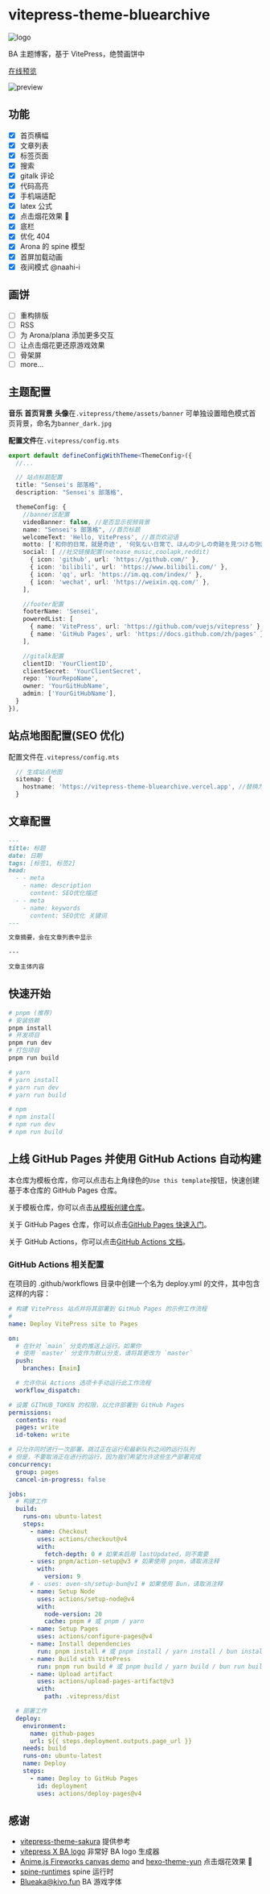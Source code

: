 # vitepress-theme-bluearchive

![logo](.vitepress/theme/assets/icon/footLogo.svg)

BA 主题博客，基于 VitePress，绝赞画饼中

[在线预览](https://vitepress-theme-bluearchive.vercel.app/)

![preview](./preview.png)

## 功能

- [x] 首页横幅
- [x] 文章列表
- [x] 标签页面
- [x] 搜索
- [x] gitalk 评论
- [x] 代码高亮
- [x] 手机端适配
- [x] latex 公式
- [x] 点击烟花效果 🎉
- [x] 底栏
- [x] 优化 404
- [x] Arona 的 spine 模型
- [x] 首屏加载动画
- [x] 夜间模式 @naahi-i

## 画饼

- [ ] 重构排版
- [ ] RSS
- [ ] 为 Arona/plana 添加更多交互
- [ ] 让点击烟花更还原游戏效果
- [ ] 骨架屏
- [ ] more...

## 主题配置

**音乐** **首页背景** **头像**在`.vitepress/theme/assets/banner`
可单独设置暗色模式首页背景，命名为`banner_dark.jpg`

**配置文件**在`.vitepress/config.mts`

```ts
export default defineConfigWithTheme<ThemeConfig>({
  //...

  // 站点标题配置
  title: "Sensei's 部落格",
  description: "Sensei's 部落格",

  themeConfig: {
    //banner区配置
    videoBanner: false, //是否显示视频背景
    name: "Sensei's 部落格", //首页标题
    welcomeText: 'Hello, VitePress', //首页欢迎语
    motto: ['和你的日常，就是奇迹', '何気ない日常で、ほんの少しの奇跡を見つける物語。'], //首页motto
    social: [ //社交链接配置(netease_music,coolapk,reddit)
      { icon: 'github', url: 'https://github.com/' },
      { icon: 'bilibili', url: 'https://www.bilibili.com/' },
      { icon: 'qq', url: 'https://im.qq.com/index/' },
      { icon: 'wechat', url: 'https://weixin.qq.com/' },
    ],

    //footer配置
    footerName: 'Sensei',
    poweredList: [
      { name: 'VitePress', url: 'https://github.com/vuejs/vitepress' },
      { name: 'GitHub Pages', url: 'https://docs.github.com/zh/pages' },
    ],

    //gitalk配置
    clientID: 'YourClientID',
    clientSecret: 'YourClientSecret',
    repo: 'YourRepoName',
    owner: 'YourGitHubName',
    admin: ['YourGitHubName'],
  }
}),
```

## 站点地图配置(SEO 优化)

配置文件在`.vitepress/config.mts`

```ts
  // 生成站点地图
  sitemap: {
    hostname: 'https://vitepress-theme-bluearchive.vercel.app', //替换为你自己的域名
  }
```

## 文章配置

```md
---
title: 标题
date: 日期
tags: [标签1, 标签2]
head:
  - - meta
    - name: description
      content: SEO优化描述
  - - meta
    - name: keywords
      content: SEO优化 关键词
---

文章摘要，会在文章列表中显示

---

文章主体内容
```

## 快速开始

```bash
# pnpm (推荐)
# 安装依赖
pnpm install
# 开发项目
pnpm run dev
# 打包项目
pnpm run build

# yarn
# yarn install
# yarn run dev
# yarn run build

# npm
# npm install
# npm run dev
# npm run build

```

## 上线 GitHub Pages 并使用 GitHub Actions 自动构建

本仓库为模板仓库，你可以点击右上角绿色的`Use this template`按钮，快速创建基于本仓库的 GitHub Pages 仓库。

关于模板仓库，你可以点击[从模板创建仓库](https://docs.github.com/zh/repositories/creating-and-managing-repositories/creating-a-repository-from-a-template)。

关于 GitHub Pages 仓库，你可以点击[GitHub Pages 快速入门](https://docs.github.com/zh/pages/getting-started-with-github-pages)。

关于 GitHub Actions，你可以点击[GitHub Actions 文档](https://docs.github.com/zh/actions)。

### GitHub Actions 相关配置

在项目的 .github/workflows 目录中创建一个名为 deploy.yml 的文件，其中包含这样的内容：

```yml
# 构建 VitePress 站点并将其部署到 GitHub Pages 的示例工作流程
#
name: Deploy VitePress site to Pages

on:
  # 在针对 `main` 分支的推送上运行。如果你
  # 使用 `master` 分支作为默认分支，请将其更改为 `master`
  push:
    branches: [main]

  # 允许你从 Actions 选项卡手动运行此工作流程
  workflow_dispatch:

# 设置 GITHUB_TOKEN 的权限，以允许部署到 GitHub Pages
permissions:
  contents: read
  pages: write
  id-token: write

# 只允许同时进行一次部署，跳过正在运行和最新队列之间的运行队列
# 但是，不要取消正在进行的运行，因为我们希望允许这些生产部署完成
concurrency:
  group: pages
  cancel-in-progress: false

jobs:
  # 构建工作
  build:
    runs-on: ubuntu-latest
    steps:
      - name: Checkout
        uses: actions/checkout@v4
        with:
          fetch-depth: 0 # 如果未启用 lastUpdated，则不需要
      - uses: pnpm/action-setup@v3 # 如果使用 pnpm，请取消注释
        with:
          version: 9
      # - uses: oven-sh/setup-bun@v1 # 如果使用 Bun，请取消注释
      - name: Setup Node
        uses: actions/setup-node@v4
        with:
          node-version: 20
          cache: pnpm # 或 pnpm / yarn
      - name: Setup Pages
        uses: actions/configure-pages@v4
      - name: Install dependencies
        run: pnpm install # 或 pnpm install / yarn install / bun install
      - name: Build with VitePress
        run: pnpm run build # 或 pnpm build / yarn build / bun run build
      - name: Upload artifact
        uses: actions/upload-pages-artifact@v3
        with:
          path: .vitepress/dist

  # 部署工作
  deploy:
    environment:
      name: github-pages
      url: ${{ steps.deployment.outputs.page_url }}
    needs: build
    runs-on: ubuntu-latest
    name: Deploy
    steps:
      - name: Deploy to GitHub Pages
        id: deployment
        uses: actions/deploy-pages@v4
```

## 感谢

- [vitepress-theme-sakura](https://github.com/flaribbit/vitepress-theme-sakura) 提供参考
- [vitepress X BA logo](https://github.com/nulla2011/bluearchive-logo) 非常好 BA logo 生成器
- [Anime.js Fireworks canvas demo](https://codepen.io/juliangarnier/pen/gmOwJX) and [hexo-theme-yun](https://github.com/YunYouJun/hexo-theme-yun) 点击烟花效果 🎉
- [spine-runtimes](https://github.com/esotericsoftware/spine-runtimes) spine 运行时
- [Blueaka@kivo.fun](https://kivo.fun/) BA 游戏字体
